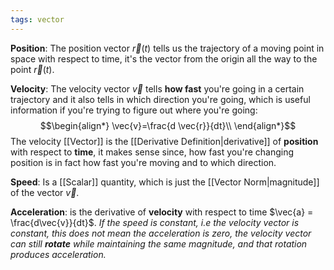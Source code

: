 ```yaml
---
tags: vector
---
```

**Position**: The position vector $\vec{r}(t)$ tells us the trajectory of a moving point in space with respect to time, it's the vector from the origin all the way to the point $\vec{r}(t)$.

**Velocity**: The velocity vector $\vec{v}$ tells **how fast** you're going in a certain trajectory and it also tells in which direction you're going, which is useful information if you're trying to figure out where you're going:
$$\begin{align*}
\vec{v}=\frac{d \vec{r}}{dt}\\
\end{align*}$$
The velocity [[Vector]] is the [[Derivative Definition|derivative]] of **position** with respect to **time**, it makes sense since, how fast you're changing position is in fact how fast you're moving and to which direction.

**Speed**: Is a [[Scalar]] quantity, which is just the [[Vector Norm|magnitude]] of the vector $\vec{v}$.

**Acceleration**: is the derivative of **velocity** with respect to time $\vec{a} = \frac{d\vec{v}}{dt}$. *If the speed is constant, i.e the velocity vector is constant, this does not mean the acceleration is zero, the velocity vector can still **rotate** while maintaining the same magnitude, and that rotation produces acceleration.*
